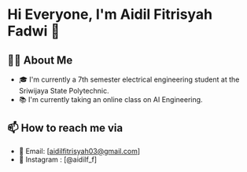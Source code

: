 # Hi Everyone, I'm Aidil Fitrisyah Fadwi 👋


## 👨‍💻 About Me
- 🎓 I'm currently a 7th semester electrical engineering student at the Sriwijaya State Polytechnic.
- 📚 I'm currently taking an online class on AI Engineering.

## 📫 How to reach me via
- 📩 Email: [aidilfitrisyah03@gmail.com]
- 📱  Instagram : [@aidilf_f]
